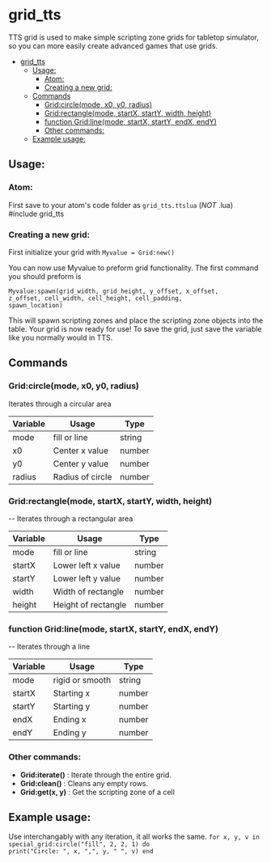 # grid_tts
TTS grid is used to make simple scripting zone grids for tabletop simulator, so you can more easily create advanced games that use grids.

- [grid_tts](#grid-tts)
  * [Usage:](#usage-)
    + [Atom:](#atom-)
    + [Creating a new grid:](#creating-a-new-grid-)
  * [Commands](#commands)
    + [Grid:circle(mode, x0, y0, radius)](#grid-circle-mode--x0--y0--radius-)
    + [Grid:rectangle(mode, startX, startY, width, height)](#grid-rectangle-mode--startx--starty--width--height-)
    + [function Grid:line(mode, startX, startY, endX, endY)](#function-grid-line-mode--startx--starty--endx--endy-)
    + [Other commands:](#other-commands-)
  * [Example usage:](#example-usage-)
  
## Usage:

### Atom:
First save to your atom's code folder as <code>grid_tts.ttslua</code> (*NOT* .lua)
#include grid_tts

### Creating a new grid:
First initialize your grid with
<code>Myvalue = Grid:new()</code>
  
You can now use Myvalue to preform grid functionality. The first command you should preform is

<code>Myvalue:spawn(grid_width, grid_height, y_offset, x_offset, z_offset, cell_width, cell_height, cell_padding, spawn_location)</code>

This will spawn scripting zones and place the scripting zone objects into the table. Your grid is now ready for use! To save the grid, just save the variable like you normally would in TTS.

## Commands

### Grid:circle(mode, x0, y0, radius)
Iterates through a circular area

| Variable | Usage            | Type   |
|----------|------------------|--------|
| mode     | fill or line     | string |
| x0       | Center x value   | number |
| y0       | Center y value   | number |
| radius   | Radius of circle | number |

### Grid:rectangle(mode, startX, startY, width, height)
-- Iterates through a rectangular area

| Variable | Usage               | Type   |
|----------|---------------------|--------|
| mode     | fill or line        | string |
| startX   | Lower left x value  | number |
| startY   | Lower left y value  | number |
| width    | Width of rectangle  | number |
| height   | Height of rectangle | number |

### function Grid:line(mode, startX, startY, endX, endY)
-- Iterates through a line

| Variable | Usage           | Type   |
|----------|-----------------|--------|
| mode     | rigid or smooth | string |
| startX   | Starting x      | number |
| startY   | Starting y      | number |
| endX     | Ending x        | number |
| endY     | Ending y        | number |

### Other commands:
* **Grid:iterate()** : Iterate through the entire grid.
* **Grid:clean()** : Cleans any empty rows.
* **Grid:get(x, y)** : Get the scripting zone of a cell

## Example usage:
Use interchangably with any iteration, it all works the same.
<code>for x, y, v in special_grid:circle("fill", 2, 2, 1) do print("Circle: ", x, ",", y, " ", v) end</code>
